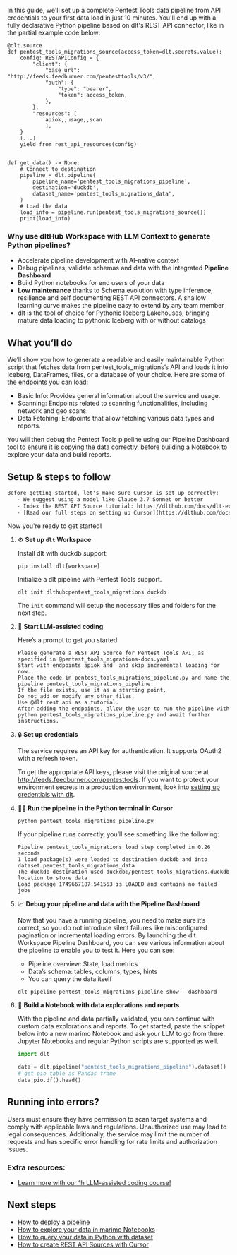 In this guide, we'll set up a complete Pentest Tools data pipeline from API credentials to your first data load in just 10 minutes. You'll end up with a fully declarative Python pipeline based on dlt's REST API connector, like in the partial example code below:

```python-outcome
@dlt.source
def pentest_tools_migrations_source(access_token=dlt.secrets.value):
    config: RESTAPIConfig = {
        "client": {
            "base_url": "http://feeds.feedburner.com/pentesttools/v3/",
            "auth": {
                "type": "bearer",
                "token": access_token,
            },
        },
        "resources": [
            apiok,,usage,,scan
            ],
    }
    [...]
    yield from rest_api_resources(config)


def get_data() -> None:
    # Connect to destination
    pipeline = dlt.pipeline(
        pipeline_name='pentest_tools_migrations_pipeline',
        destination='duckdb',
        dataset_name='pentest_tools_migrations_data', 
    )
    # Load the data
    load_info = pipeline.run(pentest_tools_migrations_source())
    print(load_info) 
```

### Why use dltHub Workspace with LLM Context to generate Python pipelines?

- Accelerate pipeline development with AI-native context
- Debug pipelines, validate schemas and data with the integrated **Pipeline Dashboard**
- Build Python notebooks for end users of your data
- **Low maintenance** thanks to Schema evolution with type inference, resilience and self documenting REST API connectors. A shallow learning curve makes the pipeline easy to extend by any team member
- dlt is the tool of choice for Pythonic Iceberg Lakehouses, bringing mature data loading to pythonic Iceberg with or without catalogs

## What you’ll do

We’ll show you how to generate a readable and easily maintainable Python script that fetches data from pentest_tools_migrations’s API and loads it into Iceberg, DataFrames, files, or a database of your choice. Here are some of the endpoints you can load:

- Basic Info: Provides general information about the service and usage.
- Scanning: Endpoints related to scanning functionalities, including network and geo scans.
- Data Fetching: Endpoints that allow fetching various data types and reports.

You will then debug the Pentest Tools pipeline using our Pipeline Dashboard tool to ensure it is copying the data correctly, before building a Notebook to explore your data and build reports.

## Setup & steps to follow

```default
Before getting started, let's make sure Cursor is set up correctly:
   - We suggest using a model like Claude 3.7 Sonnet or better
   - Index the REST API Source tutorial: https://dlthub.com/docs/dlt-ecosystem/verified-sources/rest_api/ and add it to context as **@dlt rest api**
   - [Read our full steps on setting up Cursor](https://dlthub.com/docs/dlt-ecosystem/llm-tooling/cursor-restapi#23-configuring-cursor-with-documentation)
```

Now you're ready to get started!

1. ⚙️ **Set up `dlt` Workspace**
    
    Install dlt with duckdb support:
    ```shell
    pip install dlt[workspace]
    ```

    Initialize a dlt pipeline with Pentest Tools support.
    ```shell
    dlt init dlthub:pentest_tools_migrations duckdb
    ```

    The `init` command will setup the necessary files and folders for the next step.
    
2. 🤠 **Start LLM-assisted coding**
    
    Here’s a prompt to get you started:
    
    ```prompt
    Please generate a REST API Source for Pentest Tools API, as specified in @pentest_tools_migrations-docs.yaml 
    Start with endpoints apiok and  and skip incremental loading for now. 
    Place the code in pentest_tools_migrations_pipeline.py and name the pipeline pentest_tools_migrations_pipeline. 
    If the file exists, use it as a starting point. 
    Do not add or modify any other files. 
    Use @dlt rest api as a tutorial. 
    After adding the endpoints, allow the user to run the pipeline with python pentest_tools_migrations_pipeline.py and await further instructions.
    ```

    
3. 🔒 **Set up credentials** 
    
    The service requires an API key for authentication. It supports OAuth2 with a refresh token.
    
    To get the appropriate API keys, please visit the original source at http://feeds.feedburner.com/pentesttools.
    If you want to protect your environment secrets in a production environment, look into [setting up credentials with dlt](https://dlthub.com/docs/walkthroughs/add_credentials).
    
4. 🏃‍♀️ **Run the pipeline in the Python terminal in Cursor**
    
    ```shell
    python pentest_tools_migrations_pipeline.py
    ```
    
    If your pipeline runs correctly, you’ll see something like the following:
    
    ```shell
    Pipeline pentest_tools_migrations load step completed in 0.26 seconds
    1 load package(s) were loaded to destination duckdb and into dataset pentest_tools_migrations_data
    The duckdb destination used duckdb:/pentest_tools_migrations.duckdb location to store data
    Load package 1749667187.541553 is LOADED and contains no failed jobs
    ```
    
5. 📈 **Debug your pipeline and data with the Pipeline Dashboard**

    Now that you have a running pipeline, you need to make sure it’s correct, so you do not introduce silent failures like misconfigured pagination or incremental loading errors. By launching the dlt Workspace Pipeline Dashboard, you can see various information about the pipeline to enable you to test it. Here you can see:
    - Pipeline overview: State, load metrics
    - Data’s schema: tables, columns, types, hints
    - You can query the data itself
    
    ```shell
    dlt pipeline pentest_tools_migrations_pipeline show --dashboard
    ```
    
6. 🐍 **Build a Notebook with data explorations and reports**

    With the pipeline and data partially validated, you can continue with custom data explorations and reports. To get started, paste the snippet below into a new marimo Notebook and ask your LLM to go from there. Jupyter Notebooks and regular Python scripts are supported as well.

    
    ```python
    import dlt

   data = dlt.pipeline("pentest_tools_migrations_pipeline").dataset()
   # get pio table as Pandas frame
   data.pio.df().head()
    ```

## Running into errors?

Users must ensure they have permission to scan target systems and comply with applicable laws and regulations. Unauthorized use may lead to legal consequences. Additionally, the service may limit the number of requests and has specific error handling for rate limits and authorization issues.

### Extra resources:

- [Learn more with our 1h LLM-assisted coding course!](https://www.youtube.com/watch?v=GGid70rnJuM)

## Next steps

- [How to deploy a pipeline](https://dlthub.com/docs/walkthroughs/deploy-a-pipeline)
- [How to explore your data in marimo Notebooks](https://dlthub.com/docs/general-usage/dataset-access/marimo)
- [How to query your data in Python with dataset](https://dlthub.com/docs/general-usage/dataset-access/dataset)
- [How to create REST API Sources with Cursor](https://dlthub.com/docs/dlt-ecosystem/llm-tooling/cursor-restapi)